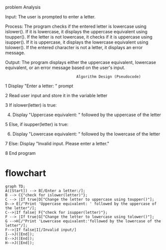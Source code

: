 problem Analysis

Input: The user is prompted to enter a letter.

Process: The program checks if the entered letter is lowercase using islower(). If it is lowercase, it displays the uppercase equivalent using toupper(). If the letter is not lowercase, it checks if it is uppercase using isupper(). If it is uppercase, it displays the lowercase equivalent using tolower(). If the entered character is not a letter, it displays an error message.

Output: The program displays either the uppercase equivalent, lowercase equivalent, or an error message based on the user's input.

                                    Algorithm Design (Pseudocode)

1 Display "Enter a letter: " prompt

2 Read user input and store it in the variable letter

3 If islower(letter) is true:

4. Display "Uppercase equivalent: " followed by the uppercase of the letter

5 Else, if isupper(letter) is true:

6. Display "Lowercase equivalent: " followed by the lowercase of the letter

7 Else: Display "Invalid input. Please enter a letter."

8 End program

# flowchart
```mermaid
graph TD;
A([Start]) --> B[/Enter a letter:/];
B --> C{"check for islower(letter)"};
C --> |If true|D["Change the letter to uppercase using toupper()"];
D--> E[/"Print 'Uppercase equivalent: ' followed by the uppercase of the letter"/];
C-->|If false| F{"check for isupper(letter)"};
F --> |If true|G["Change the letter to lowercase using tolower()"];
G -->H[/"Print 'Lowercase equivalent:'followed by the lowercase of the letter"/];
F-->|If false|I[/Invalid input/]
I-->J([End]);
E-->J([End]);
H-->J([End]);





